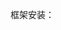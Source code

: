 <!--
 * @Description: 
 * @Version: 2.0
 * @Autor: lxp
 * @Date: 2021-07-03 11:57:28
 * @LastEditors: lxp
 * @LastEditTime: 2021-07-03 11:57:40
-->
框架安装：
```sh

```